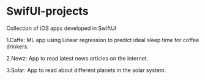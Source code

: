 # SwifUI-projects
Collection of iOS apps developed in SwiftUI

1.Caffe: ML app using Linear regression to predict ideal sleep time for coffee drinkers.

2.Newz: App to read latest news articles on the internet.

3.Solar: App to read about different planets in the solar system.

